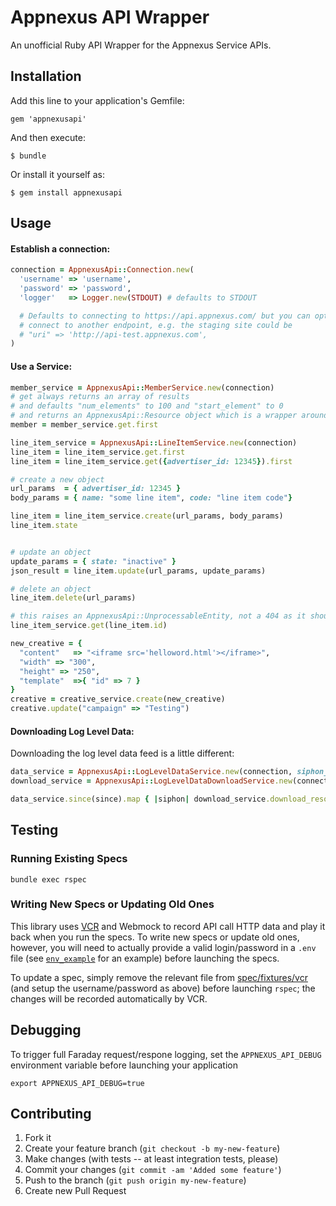 # Appnexus API Wrapper

An unofficial Ruby API Wrapper for the Appnexus Service APIs.

## Installation

Add this line to your application's Gemfile:

    gem 'appnexusapi'

And then execute:

    $ bundle

Or install it yourself as:

    $ gem install appnexusapi

## Usage

#### Establish a connection:

```ruby
connection = AppnexusApi::Connection.new(
  'username' => 'username',
  'password' => 'password',
  'logger'   => Logger.new(STDOUT) # defaults to STDOUT

  # Defaults to connecting to https://api.appnexus.com/ but you can optionally pass a uri to
  # connect to another endpoint, e.g. the staging site could be
  # "uri" => 'http://api-test.appnexus.com',
)
```

#### Use a Service:

```ruby
member_service = AppnexusApi::MemberService.new(connection)
# get always returns an array of results
# and defaults "num_elements" to 100 and "start_element" to 0
# and returns an AppnexusApi::Resource object which is a wrapper around the JSON
member = member_service.get.first

line_item_service = AppnexusApi::LineItemService.new(connection)
line_item = line_item_service.get.first
line_item = line_item_service.get({advertiser_id: 12345}).first

# create a new object
url_params  = { advertiser_id: 12345 }
body_params = { name: "some line item", code: "line item code"}

line_item = line_item_service.create(url_params, body_params)
line_item.state


# update an object
update_params = { state: "inactive" }
json_result = line_item.update(url_params, update_params)

# delete an object
line_item.delete(url_params)

# this raises an AppnexusApi::UnprocessableEntity, not a 404 as it should
line_item_service.get(line_item.id)

new_creative = {
  "content"   => "<iframe src='helloword.html'></iframe>",
  "width" => "300",
  "height" => "250",
  "template"  =>{ "id" => 7 }
}
creative = creative_service.create(new_creative)
creative.update("campaign" => "Testing")
```

#### Downloading Log Level Data:

Downloading the log level data feed is a little different:

```ruby
data_service = AppnexusApi::LogLevelDataService.new(connection, siphon_name: 'standard_feed')
download_service = AppnexusApi::LogLevelDataDownloadService.new(connection, downloaded_files_path: '/local/path')

data_service.since(since).map { |siphon| download_service.download_resource(siphon) }.flatten
```


## Testing

### Running Existing Specs
```
bundle exec rspec
```

### Writing New Specs or Updating Old Ones
This library uses [VCR](https://github.com/vcr/vcr) and Webmock to record API call HTTP data and play it back when you run the specs.  To write new specs or update old ones, however, you will need to actually provide a valid login/password in a `.env` file (see [`env_example`](env_example) for an example) before launching the specs.

To update a spec, simply remove the relevant file from [spec/fixtures/vcr](spec/fixtures/vcr) (and setup the username/password as above) before launching `rspec`; the changes will be recorded automatically by VCR.

## Debugging

To trigger full Faraday request/respone logging, set the `APPNEXUS_API_DEBUG` environment variable before launching
your application
```
export APPNEXUS_API_DEBUG=true
```

## Contributing

1. Fork it
2. Create your feature branch (`git checkout -b my-new-feature`)
3. Make changes (with tests -- at least integration tests, please)
3. Commit your changes (`git commit -am 'Added some feature'`)
4. Push to the branch (`git push origin my-new-feature`)
5. Create new Pull Request
